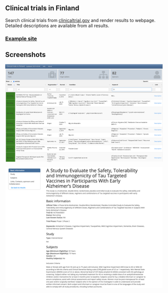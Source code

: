 ## Clinical trials in Finland

Search clinical trials from [clinicaltrial.gov](https://clinicaltrials.gov/api/) and render results to webpage. Detailed descriptions are available from all results.

### [Example site](https://research.janimiettinen.fi/material/clinicaltrials/)



## Screenshots

![](img/index.png)

![](img/detail.png)